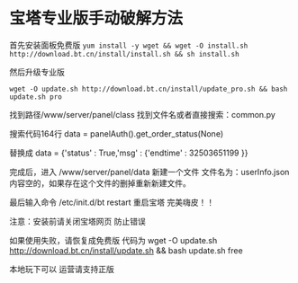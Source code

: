# 宝塔专业版手动破解方法

首先安装面板免费版
```yum install -y wget && wget -O install.sh http://download.bt.cn/install/install.sh && sh install.sh```

然后升级专业版
```
wget -O update.sh http://download.bt.cn/install/update_pro.sh && bash update.sh pro
```

找到路径/www/server/panel/class 找到文件名或者直接搜索：common.py

搜索代码164行
data = panelAuth().get_order_status(None)

替换成
data = {'status' : True,'msg' : {'endtime' : 32503651199 }}

完成后，进入 /www/server/panel/data 新建一个文件 文件名为：userInfo.json 内容空的，如果存在这个文件的删掉重新新建文件。

最后输入命令 /etc/init.d/bt restart 重启宝塔 完美嗨皮！！

注意：安装前请关闭宝塔网页  防止错误

如果使用失败，请恢复成免费版 代码为
wget -O update.sh http://download.bt.cn/install/update.sh && bash update.sh free

本地玩下可以 运营请支持正版
